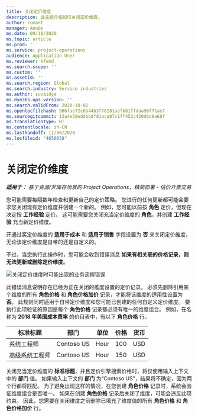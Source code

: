 ```yaml
---
title: 关闭定价维度
description: 此主题介绍如何关闭定价维度。
author: rumant
manager: AnnBe
ms.date: 09/18/2020
ms.topic: article
ms.prod: ''
ms.service: project-operations
audience: Application User
ms.reviewer: kfend
ms.search.scope: ''
ms.custom: ''
ms.assetid: ''
ms.search.region: Global
ms.search.industry: Service industries
ms.author: suvaidya
ms.dyn365.ops.version: ''
ms.search.validFrom: 2020-10-01
ms.openlocfilehash: 986fae72c6b44b3f76281aefb81ffdaa96f71ae7
ms.sourcegitcommit: 13a4e58eddbb0f81aca07c1ff452c420dbd8a68f
ms.translationtype: HT
ms.contentlocale: zh-CN
ms.lasthandoff: 11/30/2020
ms.locfileid: "4650038"
---
```

# <a name="turning-off-a-pricing-dimension"></a>关闭定价维度

_**适用于：** 基于资源/非库存场景的 Project Operations，精简部署 - 估价开票交易_

您可能需要每隔数年检查和更新自己的定价策略。 您进行的任何更新都可能会要求您关闭现有定价维度并创建一个新的。 例如，您可能以前按 **角色** 定价，但现在决定按 **工作经验** 定价。 这可能需要您关闭充当定价维度的 **角色**，并创建 **工作经验** 充当新定价维度。 

开通过奖定价维度的 **适用于成本** 和 **适用于销售** 字段设置为 **否** 来关闭定价维度，无论该定价维度是自带的还是自定义的。

不过，当您执行此操作时，您可能会收到错误消息 **如果有相关联的价格记录，则无法更新或删除定价维度**。

![关闭定价维度时可能出现的业务流程错误](media/Business-Process-Error.png)

此错误消息说明存在已经为正在关闭的维度设置的定价记录。 必须先删除引用某个维度的所有 **角色价格** 和 **角色价格加价** 记录，才能将该维度的适用性设置为 **否**。 此规则同时适用于自带定价维度和您可能已创建的任何自定义定价维度。 要执行此项验证的原因是每个 **角色价格** 记录都必须有唯一的维度组合。 例如，在名称为 **2018 年美国成本费率** 的价目表中，有以下 **角色价格** 行。 

| 标准标题         | 部门    |单位   |价格  |货币  |
| -----------------------|-------------|-------|-------|----------|
| 系统工程师|Contoso US|Hour| 100|USD|
| 高级系统工程师|Contoso US|Hour| 150| USD|


关闭充当定价维度的 **标准标题**，并且定价引擎搜索价格时，将仅使用输入上下文中的 **部门** 值。 如果输入上下文的 **部门** 为“Contoso US”，结果将不确定，因为两个行都将匹配。 为了避免出现这样的情况，在您创建 **角色价格** 记录时，系统会验证维度组合是否唯一。 如果在创建 **角色价格** 记录后关闭了维度，可能会违反此项约束。 因此，您需要在关闭维度之前删除已填充了维度值的所有 **角色价格** 和 **角色价格加价** 行。
